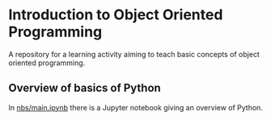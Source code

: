# Introduction to Object Oriented Programming

A repository for a learning activity aiming to teach basic concepts of object
oriented programming.

## Overview of basics of Python

In [nbs/main.ipynb](nbs/main.ipynb) there is a Jupyter notebook giving an
overview of Python.

